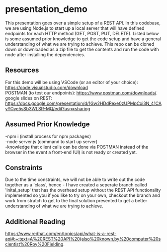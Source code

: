 # presentation_demo
This presentation goes over a simple setup of a REST API. In this codebase, we are using Node.js to start up a local server that will have defined endpoints for each HTTP method (GET, POST, PUT, DELETE). Listed below is some assumed prior knowledge to get the code setup and have a general understanding of what we are trying to achieve. This repo can be cloned down or downloaded as a zip file to get the contents and run the code with node after installing the dependencies. 

## Resources
For this demo will be using VSCode (or an editor of your choice): https://code.visualstudio.com/download \
POSTMAN (to test our endpoints): https://www.postman.com/downloads/. \
google slides on REST: https://docs.google.com/presentation/d/1Gw2HDdRexe0zUPMpCxi3N_41CAyYOye5sSb3WLSR-MQ/edit?usp=sharing

## Assumed Prior Knowledge
-npm i (install process for npm packages) \
-node server.js (command to start up server) \
-knowledge that client calls can be done via POSTMAN instead of the browser in the event a front-end (UI) is not ready or created yet.

## Constraints
Due to the time constraints, we will not be able to write out the code together as a 'class', hence - I have created a seperate branch called 'inital_setup' that has the overhead setup without the REST API functionality implemented so you if you like to try on your own, checkout the branch and work from stratch to get to the final solution presented to get a better understanding of what we are trying to achieve.

## Additional Reading
https://www.redhat.com/en/topics/api/what-is-a-rest-api#:~:text=A%20REST%20API%20(also%20known,by%20computer%20scientist%20Roy%20Fielding.
